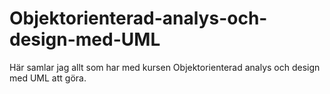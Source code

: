 Objektorienterad-analys-och-design-med-UML
==========================================

Här samlar jag allt som har med kursen Objektorienterad analys och design med UML att göra.
